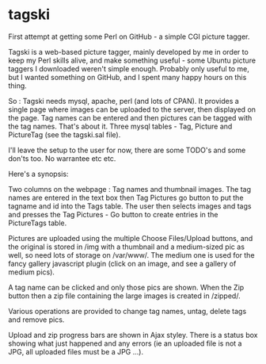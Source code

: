 # tagski
First attempt at getting some Perl on GitHub - a simple CGI picture tagger.

Tagski is a web-based picture tagger, mainly developed by me in order to keep my Perl skills alive, and make something useful -  some Ubuntu picture taggers I downloaded weren't simple enough.  Probably only useful to me, but I wanted something on GitHub, and I spent many happy hours on this thing.

So : Tagski needs mysql, apache, perl (and lots of CPAN).  It provides a single page where images can be uploaded to the server, then displayed on the page.  Tag names can be entered and then pictures can be tagged with the tag names.  That's about it.  Three mysql tables - Tag, Picture and PictureTag (see the tagski.sal file).

I'll leave the setup to the user for now, there are some TODO's and some don'ts too. No warrantee etc etc.

Here's a synopsis:

Two columns on the webpage : Tag names and thumbnail images.  The tag names are
entered in the text box then Tag Pictures go button to put the tagname and id
into the Tags table.  The user then selects images and tags and presses the Tag
Pictures - Go button to create entries in the PictureTags table.

Pictures are uploaded using the multiple Choose Files/Upload buttons, and
the original is stored in /img with a thumbnail and a medium-sized pic as well,
so need lots of storage on /var/www/.  The medium one is used for the fancy
gallery javascript plugin (click on an image, and see a gallery of medium pics).

A tag name can be clicked and only those pics are shown.  When the Zip button
then a zip file containing the large images is created in /zipped/.

Various operations are provided to change tag names, untag, delete tags and
remove pics.

Upload and zip progress bars are shown in Ajax styley.  There is a status box
showing what just happened and any errors (ie an uploaded file is not a JPG,
all uploaded files must be a JPG ...).


